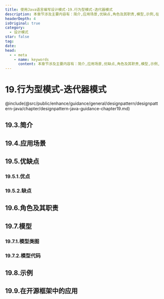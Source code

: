 ```yaml
---
title: 使用Java语言编写设计模式-19.行为型模式-迭代器模式
description: 本章节涉及主要内容有：简介,应用场景,优缺点,角色及其职责,模型,示例,在开源框架中的应用,具体每个小节中包含的内容可使通过下面的章节内容大纲进行查看,所有代码均经过严格测试，可直接复制运行即可。
headerDepth: 4
isOriginal: true
category:
  - 设计模式
star: false
tag:
date: 
head:
  - - meta
    - name: keywords
      content: 本章节涉及主要内容有：简介,应用场景,优缺点,角色及其职责,模型,示例,在开源框架中的应用,具体每个小节中包含的内容可使通过下面的章节内容大纲进行查看,所有代码均经过严格测试，可直接复制运行即可。
---
```


# 19.行为型模式-迭代器模式
@include(@src/public/enhance/guidance/general/designpattern/designpattern-java/chapter/designpattern-java-guidance-chapter19.md)
## 19.3.简介
## 19.4.应用场景
## 19.5.优缺点
### 19.5.1.优点
### 19.5.2.缺点
## 19.6.角色及其职责
## 19.7.模型
### 19.7.1.模型类图
### 19.7.2.模型代码
## 19.8.示例
## 19.9.在开源框架中的应用

<ScrollIntoPageView/>
<HideSideBar/>

